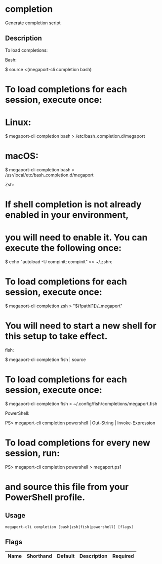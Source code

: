 # completion

Generate completion script

## Description

To load completions:

Bash:

$ source <(megaport-cli completion bash)

  # To load completions for each session, execute once:
  # Linux:
$ megaport-cli completion bash > /etc/bash_completion.d/megaport
  # macOS:
$ megaport-cli completion bash > /usr/local/etc/bash_completion.d/megaport

Zsh:

  # If shell completion is not already enabled in your environment,
  # you will need to enable it.  You can execute the following once:

$ echo "autoload -U compinit; compinit" >> ~/.zshrc

  # To load completions for each session, execute once:
$ megaport-cli completion zsh > "${fpath[1]}/_megaport"

  # You will need to start a new shell for this setup to take effect.

fish:

$ megaport-cli completion fish | source

  # To load completions for each session, execute once:
$ megaport-cli completion fish > ~/.config/fish/completions/megaport.fish

PowerShell:

PS> megaport-cli completion powershell | Out-String | Invoke-Expression

  # To load completions for every new session, run:
PS> megaport-cli completion powershell > megaport.ps1
  # and source this file from your PowerShell profile.



## Usage

```
megaport-cli completion [bash|zsh|fish|powershell] [flags]
```







## Flags

| Name | Shorthand | Default | Description | Required |
|------|-----------|---------|-------------|----------|



